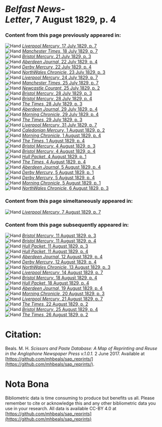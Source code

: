 # *Belfast News-Letter*, 7 August 1829, p. 4  
  
### Content from this page previously appeared in:  
![Hand](http://scissorsandpaste.net/wp-content/uploads/2017/06/smallhandpointer.png) [*Liverpool Mercury*, 17 July 1829, p. 7](https://mhbeals.github.io/sap_html/Liverpool-Mercury/Liverpool-Mercury-17-July-1829-p-7)  
![Hand](http://scissorsandpaste.net/wp-content/uploads/2017/06/smallhandpointer.png) [*Manchester Times*, 18 July 1829, p. 7](https://mhbeals.github.io/sap_html/Manchester-Times/Manchester-Times-18-July-1829-p-7)  
![Hand](http://scissorsandpaste.net/wp-content/uploads/2017/06/smallhandpointer.png) [*Bristol Mercury*, 21 July 1829, p. 3](https://mhbeals.github.io/sap_html/Bristol-Mercury/Bristol-Mercury-21-July-1829-p-3)  
![Hand](http://scissorsandpaste.net/wp-content/uploads/2017/06/smallhandpointer.png) [*Aberdeen Journal*, 22 July 1829, p. 4](https://mhbeals.github.io/sap_html/Aberdeen-Journal/Aberdeen-Journal-22-July-1829-p-4)  
![Hand](http://scissorsandpaste.net/wp-content/uploads/2017/06/smallhandpointer.png) [*Derby Mercury*, 22 July 1829, p. 4](https://mhbeals.github.io/sap_html/Derby-Mercury/Derby-Mercury-22-July-1829-p-4)  
![Hand](http://scissorsandpaste.net/wp-content/uploads/2017/06/smallhandpointer.png) [*NorthWales Chronicle*, 23 July 1829, p. 3](https://mhbeals.github.io/sap_html/NorthWales-Chronicle/NorthWales-Chronicle-23-July-1829-p-3)  
![Hand](http://scissorsandpaste.net/wp-content/uploads/2017/06/smallhandpointer.png) [*Liverpool Mercury*, 24 July 1829, p. 7](https://mhbeals.github.io/sap_html/Liverpool-Mercury/Liverpool-Mercury-24-July-1829-p-7)  
![Hand](http://scissorsandpaste.net/wp-content/uploads/2017/06/smallhandpointer.png) [*Manchester Times*, 25 July 1829, p. 7](https://mhbeals.github.io/sap_html/Manchester-Times/Manchester-Times-25-July-1829-p-7)  
![Hand](http://scissorsandpaste.net/wp-content/uploads/2017/06/smallhandpointer.png) [*Newcastle Courant*, 25 July 1829, p. 2](https://mhbeals.github.io/sap_html/Newcastle-Courant/Newcastle-Courant-25-July-1829-p-2)  
![Hand](http://scissorsandpaste.net/wp-content/uploads/2017/06/smallhandpointer.png) [*Bristol Mercury*, 28 July 1829, p. 3](https://mhbeals.github.io/sap_html/Bristol-Mercury/Bristol-Mercury-28-July-1829-p-3)  
![Hand](http://scissorsandpaste.net/wp-content/uploads/2017/06/smallhandpointer.png) [*Bristol Mercury*, 28 July 1829, p. 4](https://mhbeals.github.io/sap_html/Bristol-Mercury/Bristol-Mercury-28-July-1829-p-4)  
![Hand](http://scissorsandpaste.net/wp-content/uploads/2017/06/smallhandpointer.png) [*The Times*, 28 July 1829, p. 3](https://mhbeals.github.io/sap_html/The-Times/The-Times-28-July-1829-p-3)  
![Hand](http://scissorsandpaste.net/wp-content/uploads/2017/06/smallhandpointer.png) [*Aberdeen Journal*, 29 July 1829, p. 4](https://mhbeals.github.io/sap_html/Aberdeen-Journal/Aberdeen-Journal-29-July-1829-p-4)  
![Hand](http://scissorsandpaste.net/wp-content/uploads/2017/06/smallhandpointer.png) [*Morning Chronicle*, 29 July 1829, p. 4](https://mhbeals.github.io/sap_html/Morning-Chronicle/Morning-Chronicle-29-July-1829-p-4)  
![Hand](http://scissorsandpaste.net/wp-content/uploads/2017/06/smallhandpointer.png) [*The Times*, 29 July 1829, p. 3](https://mhbeals.github.io/sap_html/The-Times/The-Times-29-July-1829-p-3)  
![Hand](http://scissorsandpaste.net/wp-content/uploads/2017/06/smallhandpointer.png) [*Liverpool Mercury*, 31 July 1829, p. 7](https://mhbeals.github.io/sap_html/Liverpool-Mercury/Liverpool-Mercury-31-July-1829-p-7)  
![Hand](http://scissorsandpaste.net/wp-content/uploads/2017/06/smallhandpointer.png) [*Caledonian Mercury*, 1 August 1829, p. 2](https://mhbeals.github.io/sap_html/Caledonian-Mercury/Caledonian-Mercury-1-August-1829-p-2)  
![Hand](http://scissorsandpaste.net/wp-content/uploads/2017/06/smallhandpointer.png) [*Morning Chronicle*, 1 August 1829, p. 4](https://mhbeals.github.io/sap_html/Morning-Chronicle/Morning-Chronicle-1-August-1829-p-4)  
![Hand](http://scissorsandpaste.net/wp-content/uploads/2017/06/smallhandpointer.png) [*The Times*, 1 August 1829, p. 4](https://mhbeals.github.io/sap_html/The-Times/The-Times-1-August-1829-p-4)  
![Hand](http://scissorsandpaste.net/wp-content/uploads/2017/06/smallhandpointer.png) [*Bristol Mercury*, 4 August 1829, p. 3](https://mhbeals.github.io/sap_html/Bristol-Mercury/Bristol-Mercury-4-August-1829-p-3)  
![Hand](http://scissorsandpaste.net/wp-content/uploads/2017/06/smallhandpointer.png) [*Bristol Mercury*, 4 August 1829, p. 4](https://mhbeals.github.io/sap_html/Bristol-Mercury/Bristol-Mercury-4-August-1829-p-4)  
![Hand](http://scissorsandpaste.net/wp-content/uploads/2017/06/smallhandpointer.png) [*Hull Packet*, 4 August 1829, p. 1](https://mhbeals.github.io/sap_html/Hull-Packet/Hull-Packet-4-August-1829-p-1)  
![Hand](http://scissorsandpaste.net/wp-content/uploads/2017/06/smallhandpointer.png) [*The Times*, 4 August 1829, p. 4](https://mhbeals.github.io/sap_html/The-Times/The-Times-4-August-1829-p-4)  
![Hand](http://scissorsandpaste.net/wp-content/uploads/2017/06/smallhandpointer.png) [*Aberdeen Journal*, 5 August 1829, p. 4](https://mhbeals.github.io/sap_html/Aberdeen-Journal/Aberdeen-Journal-5-August-1829-p-4)  
![Hand](http://scissorsandpaste.net/wp-content/uploads/2017/06/smallhandpointer.png) [*Derby Mercury*, 5 August 1829, p. 1](https://mhbeals.github.io/sap_html/Derby-Mercury/Derby-Mercury-5-August-1829-p-1)  
![Hand](http://scissorsandpaste.net/wp-content/uploads/2017/06/smallhandpointer.png) [*Derby Mercury*, 5 August 1829, p. 4](https://mhbeals.github.io/sap_html/Derby-Mercury/Derby-Mercury-5-August-1829-p-4)  
![Hand](http://scissorsandpaste.net/wp-content/uploads/2017/06/smallhandpointer.png) [*Morning Chronicle*, 5 August 1829, p. 1](https://mhbeals.github.io/sap_html/Morning-Chronicle/Morning-Chronicle-5-August-1829-p-1)  
![Hand](http://scissorsandpaste.net/wp-content/uploads/2017/06/smallhandpointer.png) [*NorthWales Chronicle*, 6 August 1829, p. 3](https://mhbeals.github.io/sap_html/NorthWales-Chronicle/NorthWales-Chronicle-6-August-1829-p-3)  
  
### Content from this page simeltaneously appeared in:  
![Hand](http://scissorsandpaste.net/wp-content/uploads/2017/06/smallhandpointer.png) [*Liverpool Mercury*, 7 August 1829, p. 7](https://mhbeals.github.io/sap_html/Liverpool-Mercury/Liverpool-Mercury-7-August-1829-p-7)  
  
### Content from this page subsequently appeared in:  
![Hand](http://scissorsandpaste.net/wp-content/uploads/2017/06/smallhandpointer.png) [*Bristol Mercury*, 11 August 1829, p. 3](https://mhbeals.github.io/sap_html/Bristol-Mercury/Bristol-Mercury-11-August-1829-p-3)  
![Hand](http://scissorsandpaste.net/wp-content/uploads/2017/06/smallhandpointer.png) [*Bristol Mercury*, 11 August 1829, p. 4](https://mhbeals.github.io/sap_html/Bristol-Mercury/Bristol-Mercury-11-August-1829-p-4)  
![Hand](http://scissorsandpaste.net/wp-content/uploads/2017/06/smallhandpointer.png) [*Hull Packet*, 11 August 1829, p. 3](https://mhbeals.github.io/sap_html/Hull-Packet/Hull-Packet-11-August-1829-p-3)  
![Hand](http://scissorsandpaste.net/wp-content/uploads/2017/06/smallhandpointer.png) [*Hull Packet*, 11 August 1829, p. 4](https://mhbeals.github.io/sap_html/Hull-Packet/Hull-Packet-11-August-1829-p-4)  
![Hand](http://scissorsandpaste.net/wp-content/uploads/2017/06/smallhandpointer.png) [*Aberdeen Journal*, 12 August 1829, p. 4](https://mhbeals.github.io/sap_html/Aberdeen-Journal/Aberdeen-Journal-12-August-1829-p-4)  
![Hand](http://scissorsandpaste.net/wp-content/uploads/2017/06/smallhandpointer.png) [*Derby Mercury*, 12 August 1829, p. 4](https://mhbeals.github.io/sap_html/Derby-Mercury/Derby-Mercury-12-August-1829-p-4)  
![Hand](http://scissorsandpaste.net/wp-content/uploads/2017/06/smallhandpointer.png) [*NorthWales Chronicle*, 13 August 1829, p. 3](https://mhbeals.github.io/sap_html/NorthWales-Chronicle/NorthWales-Chronicle-13-August-1829-p-3)  
![Hand](http://scissorsandpaste.net/wp-content/uploads/2017/06/smallhandpointer.png) [*Liverpool Mercury*, 14 August 1829, p. 7](https://mhbeals.github.io/sap_html/Liverpool-Mercury/Liverpool-Mercury-14-August-1829-p-7)  
![Hand](http://scissorsandpaste.net/wp-content/uploads/2017/06/smallhandpointer.png) [*Bristol Mercury*, 18 August 1829, p. 4](https://mhbeals.github.io/sap_html/Bristol-Mercury/Bristol-Mercury-18-August-1829-p-4)  
![Hand](http://scissorsandpaste.net/wp-content/uploads/2017/06/smallhandpointer.png) [*Hull Packet*, 18 August 1829, p. 4](https://mhbeals.github.io/sap_html/Hull-Packet/Hull-Packet-18-August-1829-p-4)  
![Hand](http://scissorsandpaste.net/wp-content/uploads/2017/06/smallhandpointer.png) [*Aberdeen Journal*, 19 August 1829, p. 4](https://mhbeals.github.io/sap_html/Aberdeen-Journal/Aberdeen-Journal-19-August-1829-p-4)  
![Hand](http://scissorsandpaste.net/wp-content/uploads/2017/06/smallhandpointer.png) [*Morning Chronicle*, 20 August 1829, p. 3](https://mhbeals.github.io/sap_html/Morning-Chronicle/Morning-Chronicle-20-August-1829-p-3)  
![Hand](http://scissorsandpaste.net/wp-content/uploads/2017/06/smallhandpointer.png) [*Liverpool Mercury*, 21 August 1829, p. 7](https://mhbeals.github.io/sap_html/Liverpool-Mercury/Liverpool-Mercury-21-August-1829-p-7)  
![Hand](http://scissorsandpaste.net/wp-content/uploads/2017/06/smallhandpointer.png) [*The Times*, 22 August 1829, p. 2](https://mhbeals.github.io/sap_html/The-Times/The-Times-22-August-1829-p-2)  
![Hand](http://scissorsandpaste.net/wp-content/uploads/2017/06/smallhandpointer.png) [*Bristol Mercury*, 25 August 1829, p. 4](https://mhbeals.github.io/sap_html/Bristol-Mercury/Bristol-Mercury-25-August-1829-p-4)  
![Hand](http://scissorsandpaste.net/wp-content/uploads/2017/06/smallhandpointer.png) [*The Times*, 26 August 1829, p. 2](https://mhbeals.github.io/sap_html/The-Times/The-Times-26-August-1829-p-2)  


# Citation: 

Beals. M. H. *Scissors and Paste Database: A Map of Reprinting and Reuse in the Anglophone Newspaper Press v.1.0.1.* 2 June 2017. Available at [https://github.com/mhbeals/sap_reprints/](https://github.com/mhbeals/sap_reprints/). 

# Nota Bona

Bibliometric data is time consuming to produce but benefits us all. Please remember to cite or acknowledge this and any other bibliometric data you use in your research. All data is available CC-BY 4.0 at [https://github.com/mhbeals/sap_reprints](https://github.com/mhbeals/sap_reprints)